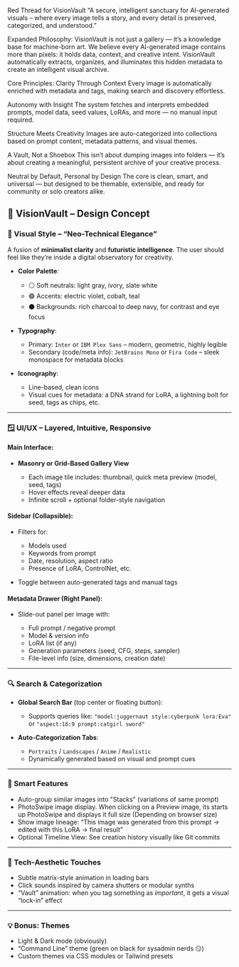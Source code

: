 Red Thread for VisionVault
“A secure, intelligent sanctuary for AI-generated visuals – where every image tells a story, and every detail is preserved, categorized, and understood.”

Expanded Philosophy:
VisionVault is not just a gallery — it’s a knowledge base for machine-born art.
We believe every AI-generated image contains more than pixels: it holds data, context, and creative intent. VisionVault automatically extracts, organizes, and illuminates this hidden metadata to create an intelligent visual archive.

Core Principles:
Clarity Through Context
Every image is automatically enriched with metadata and tags, making search and discovery effortless.

Autonomy with Insight
The system fetches and interprets embedded prompts, model data, seed values, LoRAs, and more — no manual input required.

Structure Meets Creativity
Images are auto-categorized into collections based on prompt content, metadata patterns, and visual themes.

A Vault, Not a Shoebox
This isn’t about dumping images into folders — it’s about creating a meaningful, persistent archive of your creative process.

Neutral by Default, Personal by Design
The core is clean, smart, and universal — but designed to be themable, extensible, and ready for community or solo creators alike.

## **🎨 VisionVault – Design Concept**

### **🧭 Visual Style – “Neo-Technical Elegance”**

A fusion of **minimalist clarity** and **futuristic intelligence**. The user should feel like they’re inside a digital observatory for creativity.

* **Color Palette**:

  * ⚪ Soft neutrals: light gray, ivory, slate white
  * 🟣 Accents: electric violet, cobalt, teal
  * ⚫ Backgrounds: rich charcoal to deep navy, for contrast and eye focus

* **Typography**:

  * Primary: `Inter` or `IBM Plex Sans` – modern, geometric, highly legible
  * Secondary (code/meta info): `JetBrains Mono` or `Fira Code` – sleek monospace for metadata blocks

* **Iconography**:

  * Line-based, clean icons
  * Visual cues for metadata: a DNA strand for LoRA, a lightning bolt for seed, tags as chips, etc.

---

### **🪟 UI/UX – Layered, Intuitive, Responsive**

#### **Main Interface**:

* **Masonry or Grid-Based Gallery View**

  * Each image tile includes: thumbnail, quick meta preview (model, seed, tags)
  * Hover effects reveal deeper data
  * Infinite scroll + optional folder-style navigation

#### **Sidebar (Collapsible)**:

* Filters for:

  * Models used
  * Keywords from prompt
  * Date, resolution, aspect ratio
  * Presence of LoRA, ControlNet, etc.
* Toggle between auto-generated tags and manual tags

#### **Metadata Drawer** (Right Panel):

* Slide-out panel per image with:

  * Full prompt / negative prompt
  * Model & version info
  * LoRA list (if any)
  * Generation parameters (seed, CFG, steps, sampler)
  * File-level info (size, dimensions, creation date)

---

### **🔍 Search & Categorization**

* **Global Search Bar** (top center or floating button):

  * Supports queries like:
    `"model:juggernaut style:cyberpunk lora:Eva"`
    or
    `"aspect:16:9 prompt:catgirl sword"`

* **Auto-Categorization Tabs**:

  * `Portraits` / `Landscapes` / `Anime` / `Realistic`
  * Dynamically generated based on visual and prompt cues

---

### **🧠 Smart Features**

* Auto-group similar images into "Stacks" (variations of same prompt)
* PhotoSwipe image display. When clicking on a Preview image, its starts up PhotoSwipe and displays it full size (Depending on browser size)
* Show image lineage:
  “This image was generated from this prompt → edited with this LoRA → final result”
* Optional Timeline View: See creation history visually like Git commits

---

### **🧰 Tech-Aesthetic Touches**

* Subtle matrix-style animation in loading bars
* Click sounds inspired by camera shutters or modular synths
* “Vault” animation: when you tag something as *important*, it gets a visual “lock-in” effect

---

### **💡 Bonus: Themes**

* Light & Dark mode (obviously)
* “Command Line” theme (green on black for sysadmin nerds 😏)
* Custom themes via CSS modules or Tailwind presets


